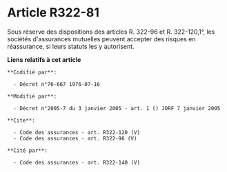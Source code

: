 # Article R322-81

Sous réserve des dispositions des articles R. 322-96 et R. 322-120,1°, les sociétés d'assurances mutuelles peuvent accepter
des risques en réassurance, si leurs statuts les y autorisent.

**Liens relatifs à cet article**

	**Codifié par**:

	  - Décret n°76-667 1976-07-16

	**Modifié par**:

	  - Décret n°2005-7 du 3 janvier 2005 - art. 1 () JORF 7 janvier 2005

	**Cite**:

	  - Code des assurances - art. R322-120 (V)
	  - Code des assurances - art. R322-96 (V)

	**Cité par**:

	  - Code des assurances - art. R322-140 (V)
